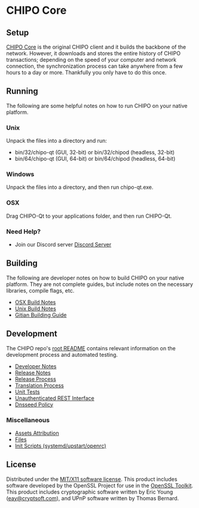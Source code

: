 CHIPO Core
=====================

Setup
---------------------
[CHIPO Core](https://github.com/amusedbnet/wallet) is the original CHIPO client and it builds the backbone of the network. However, it downloads and stores the entire history of CHIPO transactions; depending on the speed of your computer and network connection, the synchronization process can take anywhere from a few hours to a day or more. Thankfully you only have to do this once.

Running
---------------------
The following are some helpful notes on how to run CHIPO on your native platform.

### Unix

Unpack the files into a directory and run:

- bin/32/chipo-qt (GUI, 32-bit) or bin/32/chipod (headless, 32-bit)
- bin/64/chipo-qt (GUI, 64-bit) or bin/64/chipod (headless, 64-bit)

### Windows

Unpack the files into a directory, and then run chipo-qt.exe.

### OSX

Drag CHIPO-Qt to your applications folder, and then run CHIPO-Qt.

### Need Help?

* Join our Discord server [Discord Server](https://discord.gg/T6XqZxd)

Building
---------------------
The following are developer notes on how to build CHIPO on your native platform. They are not complete guides, but include notes on the necessary libraries, compile flags, etc.

- [OSX Build Notes](build-osx.md)
- [Unix Build Notes](build-unix.md)
- [Gitian Building Guide](gitian-building.md)

Development
---------------------
The CHIPO repo's [root README](https://github.com/amusedbnet/CHIPO/blob/master/README.md) contains relevant information on the development process and automated testing.

- [Developer Notes](developer-notes.md)
- [Release Notes](release-notes.md)
- [Release Process](release-process.md)
- [Translation Process](translation_process.md)
- [Unit Tests](unit-tests.md)
- [Unauthenticated REST Interface](REST-interface.md)
- [Dnsseed Policy](dnsseed-policy.md)

### Miscellaneous
- [Assets Attribution](assets-attribution.md)
- [Files](files.md)
- [Init Scripts (systemd/upstart/openrc)](init.md)

License
---------------------
Distributed under the [MIT/X11 software license](http://www.opensource.org/licenses/mit-license.php).
This product includes software developed by the OpenSSL Project for use in the [OpenSSL Toolkit](https://www.openssl.org/). This product includes
cryptographic software written by Eric Young ([eay@cryptsoft.com](mailto:eay@cryptsoft.com)), and UPnP software written by Thomas Bernard.
